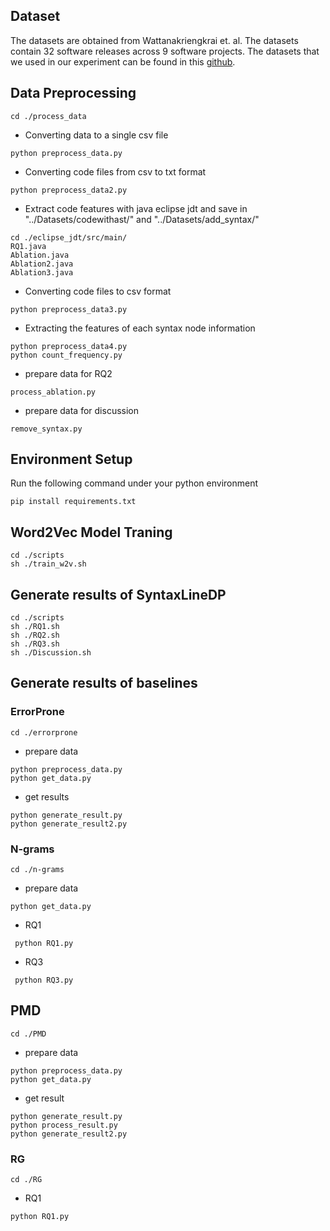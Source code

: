 ## Dataset

The datasets are obtained from Wattanakriengkrai et. al. The datasets contain 32 software releases across 9 software projects. The datasets that we used in our experiment can be found in this [github](https://github.com/awsm-research/line-level-defect-prediction).

## Data Preprocessing

```
cd ./process_data
```

- Converting data to a single csv file

```
python preprocess_data.py
```

- Converting code files from csv to txt format

```
python preprocess_data2.py
```

- Extract code features with java eclipse jdt and save in "../Datasets/codewithast/" and "../Datasets/add_syntax/"

```
cd ./eclipse_jdt/src/main/
RQ1.java
Ablation.java
Ablation2.java
Ablation3.java
```

- Converting code files to csv format    

```
python preprocess_data3.py
```

- Extracting the features of each syntax node information

```
python preprocess_data4.py
python count_frequency.py
```

- prepare data for RQ2

```
process_ablation.py
```

- prepare data for discussion

```
remove_syntax.py
```

## Environment Setup

Run the following command under your python environment

```
pip install requirements.txt
```

## Word2Vec Model Traning

```
cd ./scripts
sh ./train_w2v.sh
```

## Generate results of SyntaxLineDP

```
cd ./scripts
sh ./RQ1.sh
sh ./RQ2.sh
sh ./RQ3.sh
sh ./Discussion.sh
```

## Generate results of baselines

### ErrorProne

```
cd ./errorprone
```

- prepare data

```
python preprocess_data.py
python get_data.py
```

- get results

```
python generate_result.py
python generate_result2.py
```

### N-grams

```
cd ./n-grams
```

- prepare data

```
python get_data.py
```

- RQ1

```
 python RQ1.py
```

- RQ3

```
 python RQ3.py
```

## PMD

```
cd ./PMD
```

- prepare data


```
python preprocess_data.py
python get_data.py
```

- get result


```
python generate_result.py
python process_result.py
python generate_result2.py
```

### RG

```
cd ./RG
```

- RQ1

```
python RQ1.py
```

